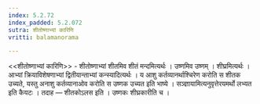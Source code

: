 ```yaml
---
index: 5.2.72
index_padded: 5.2.072
sutra: शीतोष्णाभ्यां कारिणि
vritti: balamanorama

---
```

<<शीतोष्णाभ्यां कारिणि>> - शीतोष्णाभ्यां शीतमिव शीतं मन्दमित्यर्थः । उष्णमिव उष्णम् । शीघ्रमित्यर्थः । आभ्यां क्रियाविशेषणाभ्यां द्वितीयान्ताभ्यां कन्स्यादित्यर्थः । य आशु कर्तव्यानर्थाश्चिरेण करोति स शीतक उच्यते, यस्तु अनाशु कर्तव्यानाओव करोति स उष्णक उच्यत इति भाष्ये । सञ्ज्ञायामित्यनुवृत्तेरयमर्थो लभ्यत इति कैयटः । तदाह — शीतकोऽलस इति । उष्णकः शीघ्रकारीति च । 